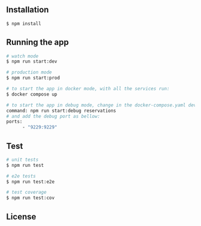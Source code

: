 ## Installation

```bash
$ npm install
```

## Running the app

```bash
# watch mode
$ npm run start:dev

# production mode
$ npm run start:prod

# to start the app in docker mode, with all the services run:
$ docker compose up

# to start the app in debug mode, change in the docker-compose.yaml dev with debug as bellow:
command: npm run start:debug reservations
# and add the debug port as bellow:
ports:
      - "9229:9229"

```

## Test

```bash
# unit tests
$ npm run test

# e2e tests
$ npm run test:e2e

# test coverage
$ npm run test:cov
```
## License

